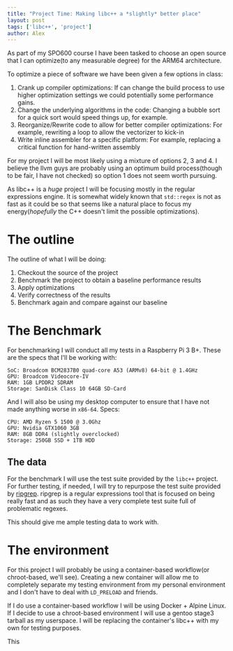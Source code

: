 ```yaml
---
title: "Project Time: Making libc++ a *slightly* better place"
layout: post
tags: ['libc++', 'project']
author: Alex
---
```


As part of my SPO600 course I have been tasked to choose an open source
that I can optimize(to any measurable degree) for the ARM64 architecture.

To optimize a piece of software we have been given a few options in class:

1. Crank up compiler optimizations: If can change the build process to use
higher optimization settings we could potentially some performance gains.
2. Change the underlying algorithms in the code: Changing a bubble sort
for a quick sort would speed things up, for example.
3. Reorganize/Rewrite code to allow for better compiler optimizations:
For example, rewriting a loop to allow the vectorizer to kick-in
4. Write inline assembler for a specific platform: For example, replacing
a critical function for hand-written assembly

For my project I will be  most likely using a mixture of options 2, 3 and 4. I believe the llvm guys
are probably using an optimum build process(though to be fair, I have not checked) so option
1 does not seem worth pursuing.

As libc++ is a _huge_ project I will be focusing mostly in the regular expressions engine. It is
somewhat widely known that `std::regex` is not as fast as it could be so that seems like a natural
place to focus my energy(_hopefully_ the C++ doesn't limit the possible optimizations).

# The outline

The outline of what I will be doing:

1. Checkout the source of the project
2. Benchmark the project to obtain a baseline performance results
3. Apply optimizations
4. Verify correctness of the results
5. Benchmark again and compare against our baseline

# The Benchmark

For benchmarking I will conduct all my tests in a Raspberry Pi 3 B+.
These are the specs that I'll be working with:

```
SoC: Broadcom BCM2837B0 quad-core A53 (ARMv8) 64-bit @ 1.4GHz
GPU: Broadcom Videocore-IV
RAM: 1GB LPDDR2 SDRAM
Storage: SanDisk Class 10 64GB SD-Card
```
And I will also be using my desktop computer to ensure that I have not made anything worse
in `x86-64`. Specs:

```
CPU: AMD Ryzen 5 1500 @ 3.0Ghz
GPU: Nvidia GTX1060 3GB
RAM: 8GB DDR4 (slightly overclocked)
Storage: 250GB SSD + 1TB HDD
```

## The data

For the benchmark I will use the test suite provided by the `libc++` project. For
further testing, if needed, I will try to repurpose the test suite provided by
[ripgrep](https://github.com/BurntSushi/ripgrep). ripgrep is a regular expressions
tool that is focused on being really fast and as such they have a very complete
test suite full of problematic regexes.

This should give me ample testing data to work with.

# The environment

For this project I will probably be using a container-based workflow(or chroot-based, we'll see).
Creating a new container will allow me to completely separate my testing environment from my personal
environment and I don't have to deal with `LD_PRELOAD` and friends.

If I do use a container-based workflow I will be using Docker + Alpine Linux. If I decide to use
a chroot-based environment I will use a gentoo stage3 tarball as my userspace. I will be replacing
the container's libc++ with my own for testing purposes.

This 
